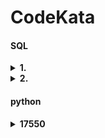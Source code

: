 # CodeKata
#### SQL

<details>
<summary><b>1. </b></summary>

[link](https://school.programmers.co.kr/learn/courses/30/lessons/273711)

```SQL
SELECT I.ITEM_ID, I.ITEM_NAME, I.RARITY
FROM ITEM_INFO I JOIN ITEM_TREE T
ON I.ITEM_ID = T.ITEM_ID
WHERE T.PARENT_ITEM_ID IN (SELECT ITEM_ID FROM ITEM_INFO WHERE RARITY="RARE")
AND T.PARENT_ITEM_ID IS NOT NULL
ORDER BY I.ITEM_ID DESC
```
- `JOIN`을 어떻게 할지가 고민이었던 문제

</details>

<details>
<summary><b>2. </b></summary>

[link](https://school.programmers.co.kr/learn/courses/30/lessons/273710)

```SQL
SELECT I.ITEM_ID, I.ITEM_NAME
FROM ITEM_INFO I JOIN ITEM_TREE T
ON I.ITEM_ID = T.ITEM_ID
WHERE T.PARENT_ITEM_ID IS NULL
```

</details>

#### python

<details>
<summary><b>17550</b></summary>

[link](https://www.acmicpc.net/problem/17550)

<b>first try:</b>

- O(n^2)의 알고리즘으로는 절대로 어림도 없음
- 이분법으로 k를 찾아가면 될거같음, k+1, k-1도 함께 구해 이동할 방향 정하기
- 이미 계산한 부분은 리스트로 저장해 계산 최소화하기

- 아니면 양쪽 값이 최대한 같게 하면 될거 같기도? 
```python
n=int(input())
l=[]
for _ in range(n):
    l.append(int(input()))
L=[]
for k in range(1,n):
    a,b=0,0
    for _ in range(k):
        a+=l[_]**2
    for _ in range(k,len(l)):
        b+=l[_]
    L.append(a*b)
print(max(L))
```
- 일단 성능 관계없이 가장 간단한 코드, 시간복잡도 O(n^2)으로 테스트케이스가 10^6을 넘어가는 이번 문제에 당연히 부적합함
- 이걸 어떻게 O(logn)을 만든담..

<b>2nd try:</b>

```python
def calculate(l,k):
    a=0
    b=0
    for _ in range(k): a+=l[_]**2
    for _ in range(k,len(l)): b+=l[_]
    return a*b

def navigate(L,l,p,q):
    k=(p+q)//2
    if not L[k]: L[k]=calculate(l,k)

    if k<q:
        if not L[k+1]: L[k+1]=calculate(l,k+1)
        if L[k]<=L[k+1]:
            return navigate(L,l,k+1,q)
            
    if k>p:
        if not L[k-1]: L[k-1]=calculate(l,k-1)
        if L[k]<=L[k-1]: 
            return navigate(L,l,p,k-1)
    
    else: return L[k]
    
n=int(input())
l=[]
for _ in range(n):
    l.append(int(input()))
L=[0 for i in range(n)]

r=navigate(L,l,0,len(l))
print(r)
```
- 어떻게든 이분법으로 만들긴 했는데 여전히 시간초과가 나온다. 

<b>3rd try: </b>

```python
n=int(input())
l=[]
for _ in range(n): l.append(int(input()))

s1=[0]*(n+1)
s2=[0]*(n+1)

for i in range(1,n+1):
    s1[i]=s1[i-1]+l[i-1]**2

total=sum(l)
for i in range(n+1):
    s2[i]=total-sum(l[:i])
    
left, right = 0,n
while right-left>2:
    m1=(2*left+right)//3
    m2=(left+2*right)//3
    f1=s1[m1]*s2[m1]
    f2=s1[m2]*s2[m2]

    if f1<f2: left=m1
    else: right=m2

m = max(s1[k]*s2[k] for k in range(left,right+1))
print(m)
```
- 누적합 계산
- GPT는 그냥 모든 case에 계산하는 방법을 택했다. 그 과정을 좀 더 효율적으로 진행할 뿐
- 계산한 값에 대해 삼분 탐색(Ternary Search) 진행

<b>4th try:</b>

```python
import sys
n=int(sys.stdin.readline().strip())
l=[]
for _ in range(n): l.append(int(sys.stdin.readline().strip()))

s1,s2=0,sum(l)
m=0

for k in range(n+1):
    if k>0: 
        s1+=l[k-1]**2
        s2-=l[k-1]
    m=max(m,s1*s2)

print(m)
```
- 모든 배열을 순회하면서 계산
- 1st try와 다른 점은 시간복잡도가 O(n)인 점, 계산 과정이 더 간결하게 짜여있다는 점
- sys의 사용 또한 실행시간이 짧아지는데 기여했을 듯

</details>